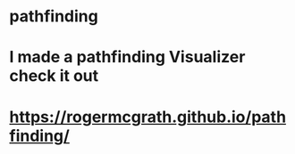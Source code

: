 # pathfinding
# I made a pathfinding Visualizer check it out
# https://rogermcgrath.github.io/pathfinding/
